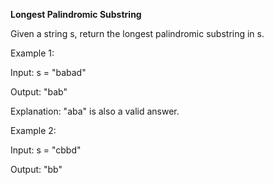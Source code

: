 **Longest Palindromic Substring**

Given a string s, return the longest palindromic substring in s.

Example 1:

Input: s = "babad"

Output: "bab"

Explanation: "aba" is also a valid answer.


Example 2:

Input: s = "cbbd"

Output: "bb"
 

